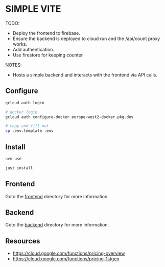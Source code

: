 # SIMPLE VITE

TODO:

* Deploy the frontend to firebase.
* Ensure the backend is deployed to cloud run and the /api/count proxy works.
* Add authentication.
* Use firestore for keeping counter

NOTES:

* Hosts a simple backend and interacts with the frontend via API calls.

## Configure

```sh
gcloud auth login

# docker login
gcloud auth configure-docker europe-west2-docker.pkg.dev

# copy and fill out
cp .env.template .env
```

## Install

```sh
nvm use

just install
```

## Frontend

Goto the [frontend](./frontend/README.md) directory for more information.

## Backend

Goto the [backend](./backend/README.md) directory for more information.

## Resources

* https://cloud.google.com/functions/pricing-overview
* https://cloud.google.com/functions/pricing-1stgen
